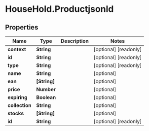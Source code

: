 # HouseHold.Productjsonld

## Properties

Name | Type | Description | Notes
------------ | ------------- | ------------- | -------------
**context** | **String** |  | [optional] [readonly] 
**id** | **String** |  | [optional] [readonly] 
**type** | **String** |  | [optional] [readonly] 
**name** | **String** |  | [optional] 
**ean** | **[String]** |  | [optional] 
**price** | **Number** |  | [optional] 
**expiring** | **Boolean** |  | [optional] 
**collection** | **String** |  | [optional] 
**stocks** | **[String]** |  | [optional] 
**id** | **String** |  | [optional] [readonly] 


